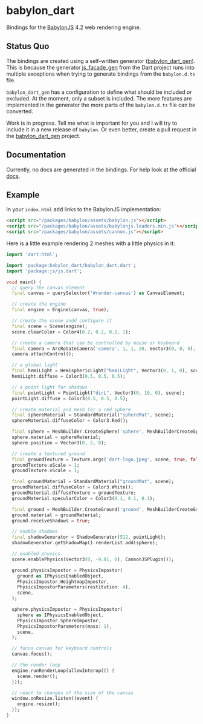 # babylon_dart

Bindings for the [BabylonJS](https://www.babylonjs.com/) 4.2 web rendering engine.

## Status Quo

The bindings are created using a self-written generator ([babylon_dart_gen](https://github.com/blimster/babylon_dart_gen)). This is because the generator [js_facade_gen](https://github.com/dart-lang/js_facade_gen) from the Dart project runs into multiple exceptions when trying to generate bindings from the `babylon.d.ts` file.

`babylon_dart_gen` has a configuration to define what should be included or excluded. At the moment, only a subset is included. The more features are implemented in the generator the more parts of the `babylon.d.ts` file can be converted.

Work is in progress. Tell me what is important for you and I will try to include it in a new release of `babylon`. Or even better, create a pull request in the [babylon_dart_gen](https://github.com/blimster/babylon_dart_gen) project.

## Documentation

Currently, no docs are generated in the bindings. For help look at the official [docs](https://doc.babylonjs.com/).

## Example

In your `index.html` add links to the BabylonJS implementation:

```html
<script src="/packages/babylon/assets/babylon.js"></script>
<script src="/packages/babylon/assets/babylonjs.loaders.min.js"></script>
<script src="/packages/babylon/assets/cannon.js"></script>
```

Here is a little example rendering 2 meshes with a little physics in it:

```dart
import 'dart:html';

import 'package:babylon_dart/babylon_dart.dart';
import 'package:js/js.dart';

void main() {
  // query the canvas element
  final canvas = querySelector('#render-canvas') as CanvasElement;

  // create the engine
  final engine = Engine(canvas, true);

  // create the scene andd configure it
  final scene = Scene(engine);
  scene.clearColor = Color4(0.2, 0.2, 0.2, 1);

  // create a camera that can be controlled by mouse or keyboard
  final camera = ArcRotateCamera('camera', 1, 1, 20, Vector3(0, 0, 0), scene);
  camera.attachControl();

  // a global light
  final hemiLight = HemisphericLight("hemiLight", Vector3(0, 1, 0), scene);
  hemiLight.diffuse = Color3(0.5, 0.5, 0.5);

  // a point light for shadows
  final pointLight = PointLight("dirL", Vector3(0, 10, 0), scene);
  pointLight.diffuse = Color3(0.5, 0.5, 0.5);

  // create material and mesh for a red sphere
  final sphereMaterial = StandardMaterial("sphereMat", scene);
  sphereMaterial.diffuseColor = Color3.Red();

  final sphere = MeshBuilder.CreateSphere('sphere', MeshBuilderCreateSphereOptions(segments: 16), scene);
  sphere.material = sphereMaterial;
  sphere.position = Vector3(0, 5, 0);

  // create a textured ground
  final groundTexture = Texture.args('dart-logo.jpeg', scene, true, false, 1);
  groundTexture.uScale = 1;
  groundTexture.vScale = 1;

  final groundMaterial = StandardMaterial("groundMat", scene);
  groundMaterial.diffuseColor = Color3.White();
  groundMaterial.diffuseTexture = groundTexture;
  groundMaterial.specularColor = Color3(0.1, 0.1, 0.1);

  final ground = MeshBuilder.CreateGround('ground', MeshBuilderCreateGroundOptions(height: 10, width: 10), scene);
  ground.material = groundMaterial;
  ground.receiveShadows = true;

  // enable shadows
  final shadowGenerator = ShadowGenerator(512, pointLight);
  shadowGenerator.getShadowMap().renderList.add(sphere);

  // enabled physics
  scene.enablePhysics(Vector3(0, -9.81, 0), CannonJSPlugin());

  ground.physicsImpostor = PhysicsImpostor(
    ground as IPhysicsEnabledObject,
    PhysicsImpostor.HeightmapImpostor,
    PhysicsImpostorParameters(restitution: 4),
    scene,
  );

  sphere.physicsImpostor = PhysicsImpostor(
    sphere as IPhysicsEnabledObject,
    PhysicsImpostor.SphereImpostor,
    PhysicsImpostorParameters(mass: 1),
    scene,
  );

  // focus canvas for keyboard controls
  canvas.focus();

  // the render loop
  engine.runRenderLoop(allowInterop(() {
    scene.render();
  }));

  // react to changes of the size of the canvas
  window.onResize.listen((event) {
    engine.resize();
  });
}
```
